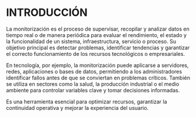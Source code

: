 # INTRODUCCIÓN

La monitorización es el proceso de supervisar, recopilar y analizar datos en tiempo real o de manera periódica para evaluar el rendimiento, el estado y la funcionalidad de un sistema, infraestructura, servicio o proceso. Su objetivo principal es detectar problemas, identificar tendencias y garantizar el correcto funcionamiento de los recursos tecnológicos o empresariales.

En tecnología, por ejemplo, la monitorización puede aplicarse a servidores, redes, aplicaciones o bases de datos, permitiendo a los administradores identificar fallos antes de que se conviertan en problemas críticos. También se utiliza en sectores como la salud, la producción industrial o el medio ambiente para controlar variables clave y tomar decisiones informadas.

Es una herramienta esencial para optimizar recursos, garantizar la continuidad operativa y mejorar la experiencia del usuario.
